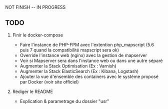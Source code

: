 NOT FINISH -- IN PROGRESS

TODO
----

1. Finir le docker-compose
	- Faire l'instance de PHP-FPM avec l'extention php_mapscript (5.6 puis 7 quand la compatibilité mapscript sera ok)
	- Override l'instance web (nginx) avec la gestion de mapserver
	- Voir si Mapserver sera dans l'instance web ou dans une autre séparé
	- Augmenter la Stack Optimisation (Ex : Varnish)
	- Augmenter la Stack ElasticSearch (Ex : Kibana, Logstash)
	- Ajouter la vue d'ensemble des containers avec le système proposé par Docker (voir site officiel)

2. Rédiger le README
	- Explication & parametrage du dossier "usr"